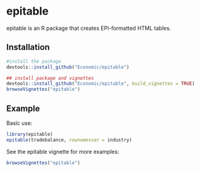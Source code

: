 
<!-- README.md is generated from README.Rmd. Please edit that file -->
epitable
========

epitable is an R package that creates EPI-formatted HTML tables.

Installation
------------

``` r
#install the package
devtools::install_github("Economic/epitable")

## install package and vignettes
devtools::install_github("Economic/epitable", build_vignettes = TRUE)
browseVignettes("epitable")
```

Example
-------

Basic use:

``` r
library(epitable)
epitable(tradebalance, rownamesvar = industry)
```

See the epitable vignette for more examples:

``` r
browseVignettes("epitable")
```
